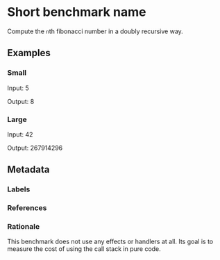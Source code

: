 # Short benchmark name

Compute the `n`th fibonacci number in a doubly recursive way.

## Examples

### Small

Input: 5

Output: 8

### Large

Input: 42

Output: 267914296

## Metadata

### Labels

### References

### Rationale

This benchmark does not use any effects or handlers at all. Its goal is to
measure the cost of using the call stack in pure code.

